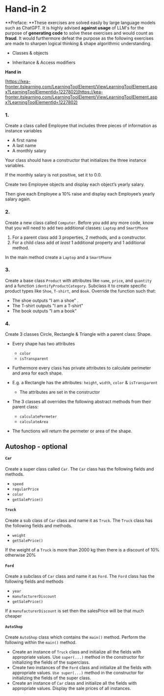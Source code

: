 # Hand-in 2

**Preface: **These exercises are solved easily by large language models such as ChatGPT. It is highly advised **against usage** of LLM's for the purpose of **generating code** to solve these exercises and would count as **fraud**. It would furthermore defeat the purpose as the following exercises are made to sharpen logical thinking & shape algorithmic understanding.

- Classes & objects

- Inheritance & Access modifiers


**Hand in**

[https://kea-fronter.itslearning.com/LearningToolElement/ViewLearningToolElement.aspx?LearningToolElementId=1227802](https://kea-fronter.itslearning.com/LearningToolElement/ViewLearningToolElement.aspx?LearningToolElementId=1227802)



### 1.

Create a class called Employee that includes three pieces of information as instance variables

- A first name
- A last name
- A monthly salary

Your class should have a constructor that initializes the three instance variables. 

If the monthly salary is not positive, set it to 0.0. 

Create two Employee objects and display each object’s yearly salary. 

Then give each Employee a 10% raise and display each Employee’s yearly salary again.



### 2.

Create a new class called `Computer`. Before you add any more code, know that you will need to add two additional classes: `Laptop` and `SmartPhone`

1. For a parent class add 3 properties, 2 methods, and a constructor.
2. For a child class add *at least* 1 additional property and 1 additional method.

In the main method create a `Laptop` and a `SmartPhone`



### 3.

Create a base class `Product` with attributes like `name`, `price`, and `quantity `and a function `identifyProductCategory`. Subclass it to create specific product types like `Shoe`, `T-shirt`, and `Book`. Override the function such that: 

- The shoe outputs "I am a shoe"  .
- The T-shirt outputs "I am a T-shirt"
- The book outputs "I am a book"



### 4.

Create 3 classes Circle, Rectangle & Triangle with a parent class: Shape.

- Every shape has two attributes
  -  `color` 
  - `isTransparent`
- Furthermore every class has private attributes to calculate perimeter and area for each shape.
- E.g. a Rectangle has the attributes: `height`, `width`, `color` & `isTransparent`
  - The attributes are set in the constructor
- The 3 classes all overrides the following abstract methods from their parent class:
  - `calculatePermeter`
  - `calculateArea`

- The functions will return the permeter or area of the shape.



## Autoshop - optional

#### `Car`

Create a super class called `Car`. The `Car` class has the following fields and methods. 

- `speed`
- `regularPrice`
- `color`
- `getSalePrice()`



#### `Truck`

Create a sub class of `Car` class and name it as `Truck`. The `Truck` class has the following fields and methods. 

- `weight`
- `getSalePrice()`

If the weight of a `Truck` is more than 2000 kg then there is a discount of 10% otherwise 20%



#### `Ford`

Create a subclass of `Car` class and name it as `Ford`. The `Ford` class has the following fields and methods 

- `year`
- `manufacturerDiscount`
- `getSalePrice()`

If a `manufacturerDiscount` is set then the salesPrice will be that much cheaper



#### `AutoShop`

Create `AutoShop` class which contains the `main()` method. Perform the following within the `main()` 
method. 

- Create an instance of `Truck` class and initialize all the fields with appropriate values. Use `super(...)` method in 
  the constructor for initializing the fields of the superclass. 
- Create two instances of the `Ford` class and initialize all the fields with appropriate values. `Use super(...)` 
  method in the constructor for initializing the fields of the super class. 
- Create an instance of `Car` class and initialize all the fields with appropriate values. Display the sale prices of all instances.

